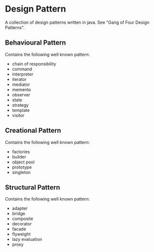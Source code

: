 # Design Pattern
A collection of design patterns written in java. See "Gang of Four Design Patterns".

## Behavioural Pattern
Contains the following well known pattern:
* chain of responsibility
* command
* interpreter
* iterator
* mediator
* memento
* observer
* state
* strategy
* template
* visitor

## Creational Pattern
Contains the following well known pattern:
* factories
* builder
* object pool
* prototype
* singleton

## Structural Pattern
Contains the following well known pattern:
* adapter
* bridge
* composite
* decorator
* facade
* flyweight
* lazy evaluation
* proxy
